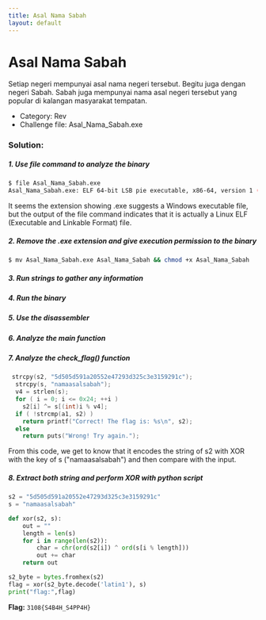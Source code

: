 ```yaml
---
title: Asal Nama Sabah
layout: default
---
```


# Asal Nama Sabah

Setiap negeri mempunyai asal nama negeri tersebut. Begitu juga dengan negeri Sabah. Sabah juga mempunyai nama asal negeri tersebut yang popular di kalangan masyarakat tempatan.

- Category: Rev
- Challenge file: Asal\_Nama\_Sabah.exe

### Solution:

##### 1. Use file command to analyze the binary
```sh
$ file Asal_Nama_Sabah.exe 
Asal_Nama_Sabah.exe: ELF 64-bit LSB pie executable, x86-64, version 1 (SYSV), dynamically linked, interpreter /lib64/ld-linux-x86-64.so.2, BuildID[sha1]=950e7949238a5f9fb61caa5d8735ac78615b2814, for GNU/Linux 3.2.0, not stripped
```
It seems the extension showing .exe suggests a Windows executable file, but the output of the file command indicates that it is actually a Linux ELF (Executable and Linkable Format) file. 

##### 2. Remove the .exe extension and give execution permission to the binary
```sh
$ mv Asal_Nama_Sabah.exe Asal_Nama_Sabah && chmod +x Asal_Nama_Sabah
```

##### 3. Run strings to gather any information



##### 4. Run the binary



##### 5. Use the disassembler 




##### 6. Analyze the main function



##### 7. Analyze the check\_flag() function
```c
 strcpy(s2, "5d505d591a20552e47293d325c3e3159291c");
  strcpy(s, "namaasalsabah");
  v4 = strlen(s);
  for ( i = 0; i <= 0x24; ++i )
    s2[i] ^= s[(int)i % v4];
  if ( !strcmp(a1, s2) )
    return printf("Correct! The flag is: %s\n", s2);
  else
    return puts("Wrong! Try again.");
```
From this code, we get to know that it encodes the string of s2 with XOR with the key of s ("namaasalsabah") and then compare with the input. 

##### 8. Extract both string and perform XOR with python script
```py
s2 = "5d505d591a20552e47293d325c3e3159291c"
s = "namaasalsabah"

def xor(s2, s):
    out = ""
    length = len(s)
    for i in range(len(s2)):
        char = chr(ord(s2[i]) ^ ord(s[i % length]))
        out += char
    return out  

s2_byte = bytes.fromhex(s2)
flag = xor(s2_byte.decode('latin1'), s)
print("flag:",flag)
```


**Flag:** `3108{S4B4H_S4PP4H}`




